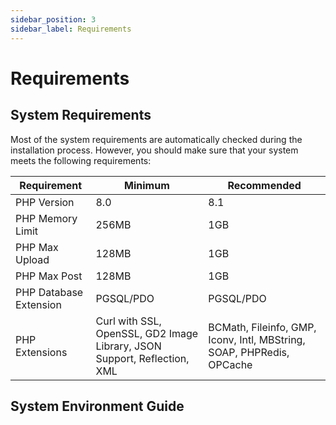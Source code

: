 ```yaml
---
sidebar_position: 3
sidebar_label: Requirements
---
```


# Requirements

## System Requirements

Most of the system requirements are automatically checked during the installation process. However, you should make sure that your system meets the following requirements:

| Requirement            | Minimum                                                                  | Recommended                                                           |
|------------------------|--------------------------------------------------------------------------|-----------------------------------------------------------------------|
| PHP Version            | 8.0                                                                      | 8.1                                                                   |
| PHP Memory Limit       | 256MB                                                                    | 1GB                                                                   |
| PHP Max Upload         | 128MB                                                                    | 1GB                                                                   |
| PHP Max Post           | 128MB                                                                    | 1GB                                                                   |
| PHP Database Extension | PGSQL/PDO                                                                | PGSQL/PDO                                                             |
| PHP Extensions         | Curl with SSL, OpenSSL, GD2 Image Library, JSON Support, Reflection, XML | BCMath, Fileinfo, GMP, Iconv, Intl, MBString, SOAP, PHPRedis, OPCache |

## System Environment Guide